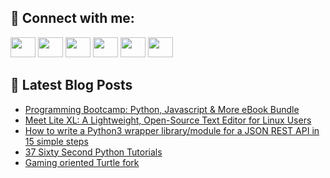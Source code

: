 ## 🔎 Connect with me:
[<img height="32" width="40" src="https://cdn.jsdelivr.net/npm/simple-icons@v5/icons/telegram.svg" />](https://t.me/bullbesh)
[<img height="32" width="40" src="https://cdn.jsdelivr.net/npm/simple-icons@v5/icons/vk.svg" />](https://vk.com/bullbesh)
[<img height="32" width="40" src="https://cdn.jsdelivr.net/npm/simple-icons@v5/icons/twitter.svg" />](https://twitter.com/bullbesh1)
[<img height="32" width="40" src="https://cdn.jsdelivr.net/npm/simple-icons@v5/icons/instagram.svg" />](https://www.instagram.com/bullbesh)
[<img height="32" width="40" src="https://cdn.jsdelivr.net/npm/simple-icons@v5/icons/reddit.svg" />](https://www.reddit.com/user/bullbesh)
[<img height="32" width="40" src="https://cdn.jsdelivr.net/npm/simple-icons@v5/icons/youtube.svg" />](https://www.youtube.com/channel/UCtfjRs6uzgq5mfm8S06WTcg)

## 📕 Latest Blog Posts
<!-- BLOG-POST-LIST:START -->
- [Programming Bootcamp: Python, Javascript &amp; More eBook Bundle](https://www.reddit.com/r/Python/comments/u7wdcu/programming_bootcamp_python_javascript_more_ebook/)
- [Meet Lite XL: A Lightweight, Open-Source Text Editor for Linux Users](https://www.reddit.com/r/Python/comments/u7w88g/meet_lite_xl_a_lightweight_opensource_text_editor/)
- [How to write a Python3 wrapper library/module for a JSON REST API in 15 simple steps](https://www.reddit.com/r/Python/comments/u7vquv/how_to_write_a_python3_wrapper_librarymodule_for/)
- [37 Sixty Second Python Tutorials](https://www.reddit.com/r/Python/comments/u7uhit/37_sixty_second_python_tutorials/)
- [Gaming oriented Turtle fork](https://www.reddit.com/r/Python/comments/u7s0vo/gaming_oriented_turtle_fork/)
<!-- BLOG-POST-LIST:END -->

